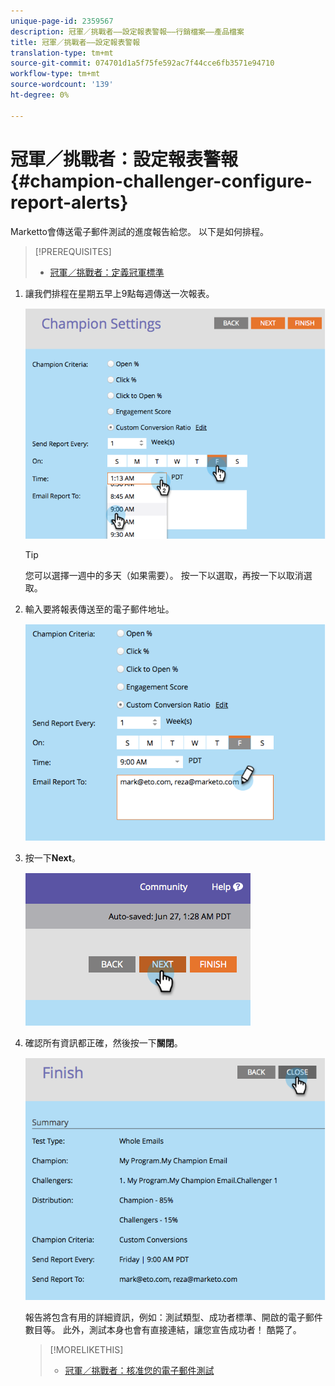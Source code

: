 ```yaml
---
unique-page-id: 2359567
description: 冠軍／挑戰者——設定報表警報——行銷檔案——產品檔案
title: 冠軍／挑戰者——設定報表警報
translation-type: tm+mt
source-git-commit: 074701d1a5f75fe592ac7f44cce6fb3571e94710
workflow-type: tm+mt
source-wordcount: '139'
ht-degree: 0%

---
```



# 冠軍／挑戰者：設定報表警報{#champion-challenger-configure-report-alerts}

Marketto會傳送電子郵件測試的進度報告給您。 以下是如何排程。

>[!PREREQUISITES]
>
>* [冠軍／挑戰者：定義冠軍標準](champion-challenger-define-champion-criteria.md)

>



1. 讓我們排程在星期五早上9點每週傳送一次報表。

   ![](assets/image2014-9-15-13-3a12-3a56.png)

   >[!TIP]
   >
   >您可以選擇一週中的多天（如果需要）。 按一下以選取，再按一下以取消選取。

1. 輸入要將報表傳送至的電子郵件地址。

   ![](assets/image2014-9-15-13-3a13-3a7.png)

1. 按一下&#x200B;**Next**。

   ![](assets/image2014-9-15-13-3a18-3a30.png)

1. 確認所有資訊都正確，然後按一下&#x200B;**關閉**。

   ![](assets/image2014-9-15-13-3a18-3a41.png)

   報告將包含有用的詳細資訊，例如：測試類型、成功者標準、開啟的電子郵件數目等。 此外，測試本身也會有直接連結，讓您宣告成功者！ 酷斃了。

   >[!MORELIKETHIS]
   >
   >
   >    
   >    
   >    * [冠軍／挑戰者：核准您的電子郵件測試](champion-challenger-approve-your-email-test.md)


